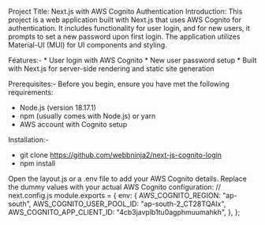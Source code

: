 Project Title: Next.js with AWS Cognito Authentication
Introduction:   This project is a web application built with Next.js that uses AWS Cognito for authentication. It includes functionality for user login, and for new users, it prompts to set a new password upon first login. The application utilizes Material-UI (MUI) for UI components and styling.

Features:-
    * User login with AWS Cognito
    * New user password setup
    * Built with Next.js for server-side rendering and static site generation

Prerequisites:- 
Before you begin, ensure you have met the following requirements:
  * Node.js (version 18.17.1)
  * npm (usually comes with Node.js) or yarn
  * AWS account with Cognito setup

Installation:-
* git clone https://github.com/webbninja2/next-js-cognito-login
* npm install

Open the layout.js or a .env file to add your AWS Cognito details. Replace the dummy values with your actual AWS Cognito configuration:
// next.config.js
module.exports = {
  env: {
    AWS_COGNITO_REGION: "ap-south",
    AWS_COGNITO_USER_POOL_ID: "ap-south-2_CT28TQAIx",
    AWS_COGNITO_APP_CLIENT_ID: "4cb3javplb1tu0agphmuumahkh",
  },
};

